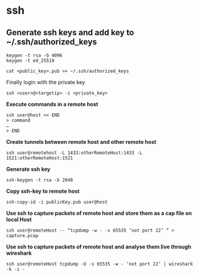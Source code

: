 # ssh


## Generate ssh keys and add key to ~/.ssh/authorized_keys

	keygen -t rsa -b 4096
	keygen -t ed_25519

	cat <public_key>.pub >> ~/.ssh/authorized_keys

Finally login with the private key

	ssh <user>@<targetip> -i <private_key>





**Execute commands in a remote host**

	ssh user@host << END
	> command
	…
	> END


**Create tunnels between remote host and other remote host**

	ssh user@remotehost -L 1433:otherRemoteHost:1433 -L 1521:otherRemoteHost:1521


**Generate ssh key**

	ssh-keygen -t rsa -b 2048

**Copy ssh-key to remote host**

	ssh-copy-id -i publicKey.pub user@host

**Use ssh to capture packets of remote host and store them as a cap file on local Host**

	ssh user@remoteHost -- “tcpdump -w - -s 65535 ‘not port 22’ “ > capture.pcap

**Use ssh to capture packets of remote host and analyse them live through wireshark**

	ssh user@remoteHost tcpdump -U -s 65535 -w - ‘not port 22’ | wireshark -k -i -

